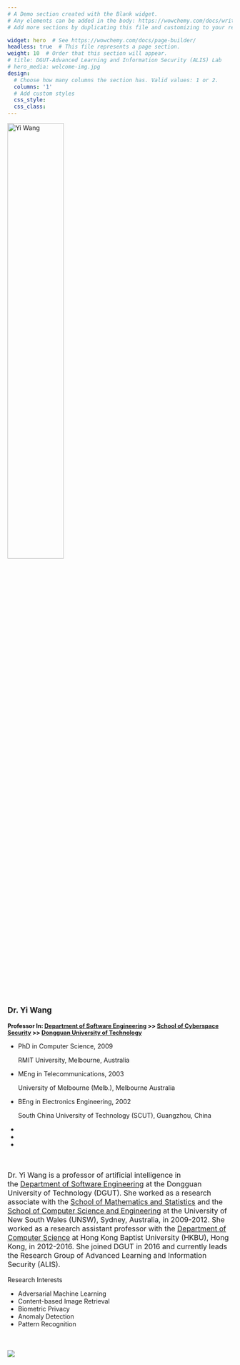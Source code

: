```yaml
---
# A Demo section created with the Blank widget.
# Any elements can be added in the body: https://wowchemy.com/docs/writing-markdown-latex/
# Add more sections by duplicating this file and customizing to your requirements.

widget: hero  # See https://wowchemy.com/docs/page-builder/
headless: true  # This file represents a page section.
weight: 10  # Order that this section will appear.
# title: DGUT-Advanced Learning and Information Security (ALIS) Lab
# hero_media: welcome-img.jpg
design:
  # Choose how many columns the section has. Valid values: 1 or 2.
  columns: '1'
  # Add custom styles
  css_style:
  css_class:
---
```


<!-- <br>

The **DGUT-301 ALIS-Lab** has been a center of excellence for Artificial Intelligence research, teaching, and practice since its founding in 2016. -->

<section id="profile-page" >
    <div class="container" style="padding-right: 0; padding-left: 0;">
        <div class="row">
            <div class="col-12 col-lg-4">
                <div id="profile"><img style="width: 50%;height: 50%;" class="avatar" src="/home/alice.jpg" alt="Yi Wang">
                    <div class="portrait-title">
                        <h2 style="font-size: 1.1rem;">Dr. Yi Wang</h2>
                        <!-- <h3 style="font-size: 0.7rem;" >
                            Ph.D. CS (RMIT, Australia), M. E. (Melb., Australia), B. E. (SCUT, China)
                        </h3> -->
                        <h3 style="width: 95%; font-size: 0.8rem; color: black;" > 
                            <!-- <a style="text-decoration: none;color: rgba(0,0,0,.54);" href="https://css.dgut.edu.cn/list?14">Department of Software Engineering <a> >> -->
                            Professor In: 
                            <a href="https://css.dgut.edu.cn/list?14">Department of Software Engineering</a> >>
                            <a href="https://css.dgut.edu.cn/">School of Cyberspace Security</a> >>
                            <a href="https://www.dgut.edu.cn/index.htm">Dongguan University of Technology</a>
                        </h3>
                        <div>
                            <ul class="ul-edu fa-ul mb-0">
                                <li><i class="fa-li fas fa-graduation-cap"></i>
                                    <div class="description">
                                        <p class="course">PhD in Computer Science, 2009</p>
                                        <p class="institution">RMIT University, Melbourne, Australia</p>
                                    </div>
                                </li>
                                <li><i class="fa-li fas fa-graduation-cap"></i>
                                    <div class="description">
                                        <p class="course">MEng in Telecommunications, 2003</p>
                                        <p class="institution">University of Melbourne (Melb.), Melbourne Australia</p>
                                    </div>
                                </li>
                                <li><i class="fa-li fas fa-graduation-cap"></i>
                                    <div class="description">
                                        <p class="course">BEng in Electronics Engineering, 2002</p>
                                        <p class="institution">South China University of Technology (SCUT), Guangzhou, China</p>
                                    </div>
                                </li>
                            </ul>
                        </div>
                    </div>
                    <ul class="network-icon" aria-hidden="true">
                        <li><a href="mailto:wangyi@dgut.edu.cn" aria-label="envelope"><i
                                    class="fas fa-envelope big-icon"></i></a></li>
                        <li><a href="https://scholar.google.com/citations?user=hYVi3vIAAAAJ&hl=zh-CN&oi=ao" target="_blank"
                                rel="noopener" aria-label="google-scholar"><i
                                    class="ai ai-google-scholar big-icon"></i></a></li>
                        <li><a href="#" target="_blank" rel="noopener" aria-label="github"><i class="fab fa-github big-icon"></i></a></li>
                        <!-- <li><img src="https://cdn-icons-png.flaticon.com/512/724/724664.png">：1234567890</li> -->
                    </ul>
                </div>
            </div>
            <div class="col-12 col-lg-8" style="margin-top: 50px;">
                <div class="article-style">
                    <!-- <h2>Biography</h2> -->
                    <p style="font-size: 1rem;">Dr. Yi Wang is a professor of artificial intelligence in the <a href="https://css.dgut.edu.cn">Department of Software Engineering</a> at the Dongguan University of Technology (DGUT). She worked as a research associate with the <a href="https://www.maths.unsw.edu.au/research/biostatistics-and-ecology">School of Mathematics and Statistics</a> and the <a href="https://www.unsw.edu.au/engineering/computer-science-and-engineering">School of Computer Science and Engineering</a> at the University of New South Wales (UNSW), Sydney, Australia, in 2009-2012. She worked as a research assistant professor with the <a href="https://www.comp.hkbu.edu.hk/v1/">Department of Computer Science</a> at Hong Kong Baptist University (HKBU), Hong Kong, in 2012-2016. She joined DGUT in 2016 and currently leads the Research Group of Advanced Learning and Information Security (ALIS). </p>
                </div>
                <div class="row">
                    <div class="col-md-5">
                        <div class="section-subheading">Research Interests</div>
                        <ul class="ul-interests mb-0">
                            <li>Adversarial Machine Learning</li>
                            <li>Content-based Image Retrieval</li>
                            <li>Biometric Privacy</li>
                            <li>Anomaly Detection</li>
                            <li>Pattern Recognition</li>
                        </ul>
                    </div>
                    <div class="col-md-7" style="margin-top: 50px;">
                        <img src="/home/lab.jpg">
                    </div>
                </div>
            </div>
        </div>
    </div>
</section>

